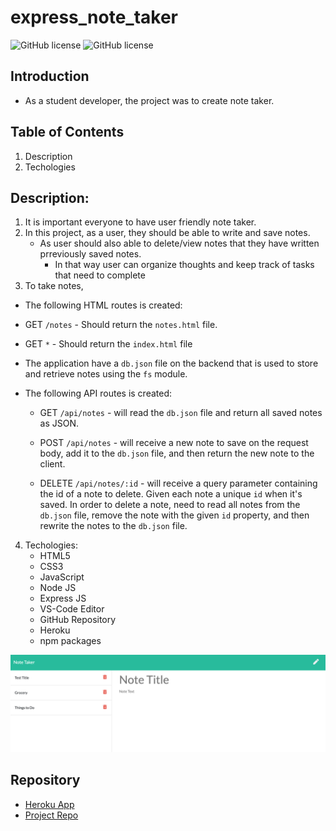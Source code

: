 # express_note_taker
![GitHub license](https://img.shields.io/badge/Made%20by-%40jinchoo-orange)
![GitHub license](https://img.shields.io/badge/license-MIT-blue.svg)


## Introduction

- As a student developer, the project was to create note taker.

## Table of Contents

1.  Description
2.  Techologies

## Description:

1.  It is important everyone to have user friendly note taker.
2.  In this project, as a user, they should be able to write and save notes.
    - As user should also able to delete/view notes that they have written prreviously saved notes.
      - In that way user can organize thoughts and keep track of tasks that need to complete
3.  To take notes,

- The following HTML routes is created:

- GET `/notes` - Should return the `notes.html` file.

- GET `*` - Should return the `index.html` file

- The application have a `db.json` file on the backend that is used to store and retrieve notes using the `fs` module.

- The following API routes is created:

  - GET `/api/notes` - will read the `db.json` file and return all saved notes as JSON.

  - POST `/api/notes` - will receive a new note to save on the request body, add it to the `db.json` file, and then return the new note to the client.

  - DELETE `/api/notes/:id` - will receive a query parameter containing the id of a note to delete. Given each note a unique `id` when it's saved. In order to delete a note, need to read all notes from the `db.json` file, remove the note with the given `id` property, and then rewrite the notes to the `db.json` file.

4.  Techologies:
    - HTML5
    - CSS3
    - JavaScript
    - Node JS
    - Express JS
    - VS-Code Editor
    - GitHub Repository
    - Heroku
    - npm packages


![](./Note_taker_screenshot.png)

## Repository
- [Heroku App](https://serene-tundra-22243.herokuapp.com/ )
- [Project Repo](https://github.com/jinchoo/express_note_taker)

